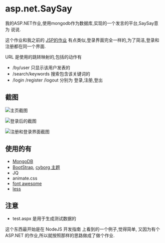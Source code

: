 asp.net.SaySay
==============

我的ASP.NET作业,使用mongodb作为数据库,实现的一个发言的平台,SaySay意为 说说.

这个作业和我之前的 [JSP的作业](https://github.com/WenerLove/java.blog)
有点类似,登录界面完全一样的,为了简洁,登录和注册都在同一个界面.

URL 是使用的跳转映射的,包括的动作有

* /by/user 只显示该用户发表的
* /search/keywords 搜索包含该关键词的
* /login /register /logout 分别为 登录,注册,登出

截图
----

![](https://raw.github.com/WenerLove/asp.net.SaySay/master/screenshot_index.png "主页截图")

![](https://raw.github.com/WenerLove/asp.net.SaySay/master/screenshot_loggedin.png "登录后的截图")

![](https://raw.github.com/WenerLove/asp.net.SaySay/master/screenshot_login_and_register.png "注册和登录界面截图")

使用的有
--------

* [MongoDB](http://mongodb.org)
* [BootStrap](http://getbootstrap.com/), [cyborg 主题](http://bootswatch.com/cyborg/)
* JQ
* animate.css
* [font awesome](http://fontawesome.io/)
* [less](http://lesscss.org/)

注意
----

* test.aspx 是用于生成测试数据的

这个东西最开始是在 NodeJS 开发指南 上看到的一个例子,觉得简单,
又因为有个 ASP.NET 的作业,所以就按照那样的思路做成了做个作业.